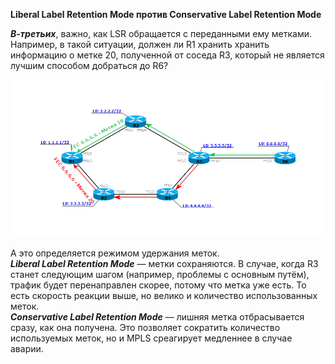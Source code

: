 **Liberal Label Retention Mode против Conservative Label Retention Mode**

_**В-третьих**_, важно, как LSR обращается с переданными ему метками.  
Например, в такой ситуации, должен ли R1 хранить хранить информацию о метке 20, полученной от соседа R3, который не является лучшим способом добраться до R6?

![](../../../.gitbook/assets/10.-base-mpls/02.-retention_mode/0_fd607_d363bbd0_orig.png)

А это определяется режимом удержания меток.  
_**Liberal Label Retention Mode**_ — метки сохраняются. В случае, когда R3 станет следующим шагом \(например, проблемы с основным путём\), трафик будет перенаправлен скорее, потому что метка уже есть. То есть скорость реакции выше, но велико и количество использованных меток.  
_**Conservative Label Retention Mode**_ — лишняя метка отбрасывается сразу, как она получена. Это позволяет сократить количество используемых меток, но и MPLS среагирует медленнее в случае аварии.
